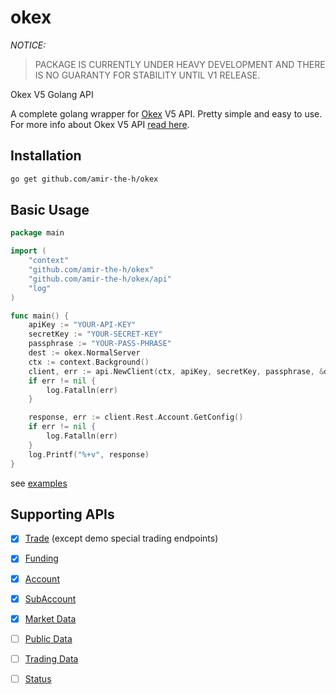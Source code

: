okex
====

*NOTICE:*
> PACKAGE IS CURRENTLY UNDER HEAVY DEVELOPMENT AND THERE IS NO GUARANTY FOR STABILITY UNTIL V1 RELEASE.

Okex V5 Golang API

A complete golang wrapper for [Okex](https://www.okex.com) V5 API. Pretty simple and easy to use. For more info about
Okex V5 API [read here](https://www.okex.com/docs-v5/en).

Installation
-----------------

```bash
go get github.com/amir-the-h/okex
```

Basic Usage
-----------

```go
package main

import (
	"context"
	"github.com/amir-the-h/okex"
	"github.com/amir-the-h/okex/api"
	"log"
)

func main() {
	apiKey := "YOUR-API-KEY"
	secretKey := "YOUR-SECRET-KEY"
	passphrase := "YOUR-PASS-PHRASE"
	dest := okex.NormalServer
	ctx := context.Background()
	client, err := api.NewClient(ctx, apiKey, secretKey, passphrase, &dest)
	if err != nil {
		log.Fatalln(err)
	}

	response, err := client.Rest.Account.GetConfig()
	if err != nil {
		log.Fatalln(err)
	}
	log.Printf("%+v", response)
}
```

see [examples](/examples)

Supporting APIs
---------------

- [x] [Trade](https://www.okex.com/docs-v5/en/#rest-api-trade) (except demo special trading endpoints)
- [x] [Funding](https://www.okex.com/docs-v5/en/#rest-api-funding)
- [x] [Account](https://www.okex.com/docs-v5/en/#rest-api-account)
- [x] [SubAccount](https://www.okex.com/docs-v5/en/#rest-api-subaccount)
- [x] [Market Data](https://www.okex.com/docs-v5/en/#rest-api-market-data)
- [ ] [Public Data](https://www.okex.com/docs-v5/en/#rest-api-public-data)
- [ ] [Trading Data](https://www.okex.com/docs-v5/en/#rest-api-trading-data)
- [ ] [Status](https://www.okex.com/docs-v5/en/#rest-api-statusl)

